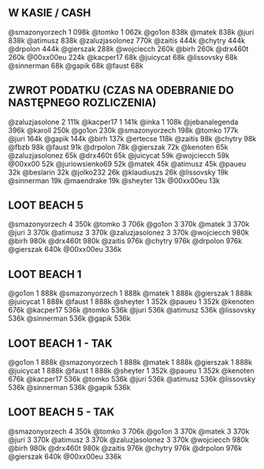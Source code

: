 ## W KASIE / CASH
@smazonyorzech 1 098k
@tomko 1 062k
@go1on 838k
@matek 838k
@juri 838k
@atimusz 838k
@zaluzjasolonez 770k
@zaitis 444k
@chytry 444k
@drpolon 444k
@gierszak 288k
@wojciecch 260k
@birh 260k
@drx460t 260k
@00xx00eu 224k
@kacper17 68k
@juicycat 68k
@lissovsky 68k
@sinnerman 68k
@gapik 68k
@faust 68k

## ZWROT PODATKU (CZAS NA ODEBRANIE DO NASTĘPNEGO ROZLICZENIA)
@zaluzjasolone 2 111k
@kacper17 1 141k
@inka 1 108k
@jebanalegenda 396k
@karoll 250k
@go1on 230k
@smazonyorzech 198k
@tomko 177k
@juri 164k
@gapik 144k
@birh 137k
@ertecse 118k
@zaitis 98k
@chytry 98k
@fbzb 98k
@faust 91k
@drpolon 78k
@gierszak 72k
@kenoten 65k
@zaluzjasolonez 65k
@drx460t 65k
@juicycat 59k
@wojciecch 59k
@00xx00 52k
@juriowsienko69 52k
@matek 45k
@atimusz 45k
@paueu 32k
@beslarin 32k
@jolko232 26k
@klaudiuszs 26k
@lissovsky 19k
@sinnerman 19k
@maendrake 19k
@sheyter 13k
@00xx00eu 13k

## LOOT BEACH 5
@smazonyorzech 4 350k
@tomko 3 706k
@go1on 3 370k
@matek 3 370k
@juri 3 370k
@atimusz 3 370k
@zaluzjasolonez 3 370k
@wojciecch 980k
@birh 980k
@drx460t 980k
@zaitis 976k
@chytry 976k
@drpolon 976k
@gierszak 640k
@00xx00eu 336k

## LOOT BEACH 1
@go1on 1 888k
@smazonyorzech 1 888k
@matek 1 888k
@gierszak 1 888k
@juicycat 1 888k
@faust 1 888k
@sheyter 1 352k
@paueu 1 352k
@kenoten 676k
@kacper17 536k
@tomko 536k
@juri 536k
@atimusz 536k
@lissovsky 536k
@sinnerman 536k
@gapik 536k

## LOOT BEACH 1 - TAK
@go1on 1 888k
@smazonyorzech 1 888k
@matek 1 888k
@gierszak 1 888k
@juicycat 1 888k
@faust 1 888k
@sheyter 1 352k
@paueu 1 352k
@kenoten 676k
@kacper17 536k
@tomko 536k
@juri 536k
@atimusz 536k
@lissovsky 536k
@sinnerman 536k
@gapik 536k

## LOOT BEACH 5 - TAK
@smazonyorzech 4 350k
@tomko 3 706k
@go1on 3 370k
@matek 3 370k
@juri 3 370k
@atimusz 3 370k
@zaluzjasolonez 3 370k
@wojciecch 980k
@birh 980k
@drx460t 980k
@zaitis 976k
@chytry 976k
@drpolon 976k
@gierszak 640k
@00xx00eu 336k

